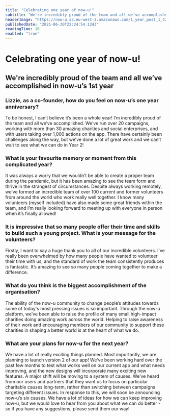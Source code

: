 ```yaml
---
title: "Celebrating one year of now-u!"
subtitle: "We're incredibly proud of the team and all we’ve accomplished in now-u’s 1st year"
headerImage: "https://now-u.s3.eu-west-2.amazonaws.com/1_year_post_1_42b041eea8.jpeg"
publishedDate: "2021-06-30T22:24:54.124Z"
readingTime: 10
enabled: "true"
---
```


# Celebrating one year of now-u!

## We're incredibly proud of the team and all we’ve accomplished in now-u’s 1st year

### Lizzie, as a co-founder,  how do you feel on now-u’s one year anniversary?

To be honest, I can’t believe it’s been a whole year! I’m incredibly proud of the team and all we’ve accomplished. We’ve run over 20 campaigns, working with more than 30 amazing charities and social enterprises, and with users taking over 1,000 actions on the app. There have certainly been challenges along the way, but we’ve done a lot of great work and we can’t wait to see what we can do in Year 2!

### What is your favourite memory or moment from this complicated year?

It was always a worry that we wouldn’t be able to create a proper team during the pandemic, but it has been amazing to see the team form and thrive in the strangest of circumstances. Despite always working remotely, we’ve formed an incredible team of over 100 current and former volunteers from around the world who work really well together. I know many volunteers (myself included) have also made some great friends within the team, and I’m really looking forward to meeting up with everyone in person when it’s finally allowed!

### It is impressive that so many people offer their time and skills to build such a young project. What is your message for the volunteers?

Firstly, I want to say a huge thank you to all of our incredible volunteers. I’ve really been overwhelmed by how many people have wanted to volunteer their time with us, and the standard of work the team consistently produces is fantastic. It’s amazing to see so many people coming together to make a difference.

### What do you think is the biggest accomplishment of the organisation?

The ability of the now-u community to change people’s attitudes towards some of today's most pressing issues is so important. Through the now-u platform, we’ve been able to raise the profile of many small high-impact charities doing amazing work across the world. Helping to raise awareness of their work and encouraging members of our community to support these charities in shaping a better world is at the heart of what we do.

### What are your plans for now-u for the next year?

We have a lot of really exciting things planned. Most importantly, we are planning to launch version 2 of our app! We’ve been working hard over the past few months to test what works well on our current app and what needs improving, and the new designs will incorporate many exciting new features.  A major shift will be moving to a system of causes. We’ve heard from our users and partners that they want us to focus on particular charitable causes long-term, rather than switching between campaigns targeting different issues. In response to this, we will soon be announcing now-u’s six causes. We have a lot of ideas for how we can keep improving now-u, but we would love to hear from you about what we can do better - so if you have any suggestions, please send them our way!

